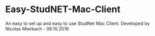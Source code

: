 # Easy-StudNET-Mac-Client
An easy to set up and easy to use StudNet Mac Client.
Developed by Nicolas Mierbach - 06.10.2016
